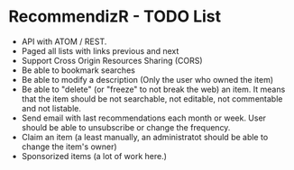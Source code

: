 RecommendizR - TODO List
========================

* API with ATOM / REST.
* Paged all lists with links previous and next
* Support Cross Origin Resources Sharing (CORS)
* Be able to bookmark searches
* Be able to modify a description (Only the user who owned the item)
* Be able to "delete" (or "freeze" to not break the web) an item. It means that the item should be not searchable, not editable, not commentable and not listable.
* Send email with last recommendations each month or week. User should be able to unsubscribe or change the frequency.
* Claim an item (a least manually, an administratot should be able to change the item's owner)
* Sponsorized items (a lot of work here.)


